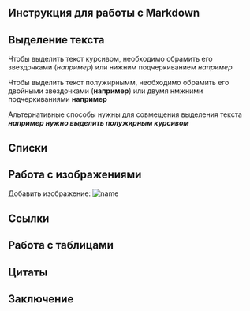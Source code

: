 ## Инструкция для работы с Markdown

## Выделение текста

Чтобы выделить текст курсивом, необходимо обрамить его звездочками (*например*) или нижним подчеркиванием _например_

Чтобы выделить текст полужирнымм, необходимо обрамить его двойными звездочками (**например**) или двумя нмжними подчеркиваниями __например__

Альтернативные способы нужны для совмещения выделения текста __*например нужно выделить полужирным курсивом*__

## Списки

## Работа с изображениями

Добавить изображение:
![name](16.jpg)
## Ссылки

## Работа с таблицами

## Цитаты

## Заключение

